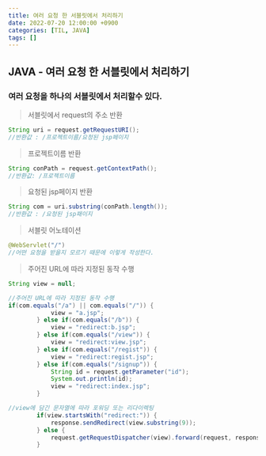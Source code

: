 ```yaml
---
title: 여러 요청 한 서블릿에서 처리하기
date: 2022-07-20 12:00:00 +0900
categories: [TIL, JAVA]
tags: []
---
```


## JAVA -  여러 요청 한 서블릿에서 처리하기

### 여러 요청을 하나의 서블릿에서 처리할수 있다.

> 서블릿에서 request의 주소 반환
> 

```java
String uri = request.getRequestURI();
//반환값 : /프로젝트이름/요청된 jsp페이지
```

> 프로젝트이름 반환
> 

```java
String conPath = request.getContextPath();
//반환값: /프로젝트이름
```

> 요청된 jsp페이지 반환
> 

```java
String com = uri.substring(conPath.length());
//반환값 : /요청된 jsp패이지
```

> 서블릿 어노테이션
> 

```java
@WebServlet("/")
//어떤 요청을 받을지 모르기 때문에 이렇게 작성한다.
```

> 주어진 URL에 따라 지정된 동작 수행
> 

```java
String view = null;

//주어진 URL에 따라 지정된 동작 수행
if(com.equals("/a") || com.equals("/")) {
			view = "a.jsp";
		} else if(com.equals("/b")) {
			view = "redirect:b.jsp";
		} else if(com.equals("/view")) {
			view = "redirect:view.jsp";
		} else if(com.equals("/regist")) {
			view = "redirect:regist.jsp";
		} else if(com.equals("/signup")) {
			String id = request.getParameter("id");
			System.out.println(id);
			view = "redirect:index.jsp";
		}

//view에 담긴 문자열에 따라 포워딩 또는 리다이렉팅
		if(view.startsWith("redirect:")) {
			response.sendRedirect(view.substring(9));
		} else {
			request.getRequestDispatcher(view).forward(request, response);
		}
```
